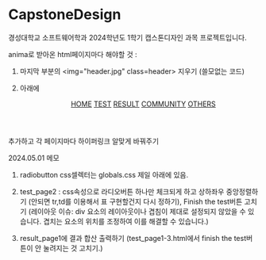 # CapstoneDesign

경성대학교 소프트웨어학과 2024학년도 1학기 캡스톤디자인 과목 프로젝트입니다.

anima로 받아온 html페이지마다 해야할 것 :

1. 마지막 부분의 <img="header.jpg" class=header> 지우기 (쓸모없는 코드)

2. <body>
   <div class="test-page">
     <div class="div">
     
     아래에

<header class="header">
          <div class="header-group">
            <menu class="button-wrap">
              <a href="/" class="button">HOME</a>
              <a href="test_select" class="button">TEST</a>
              <a href="result" class="button">RESULT</a>
              <a href="community" class="button">COMMUNITY</a>
              <a href="others" class="button">OTHERS</a>
            </menu>
          </div>
        </header>
       추가하고 각 페이지마다 하이퍼링크 알맞게 바꿔주기

2024.05.01 메모

1. radiobutton css셀렉터는 globals.css 제일 아래에 있음.

2. test_page2 :
   css속성으로 라디오버튼 하나만 체크되게 하고 상하좌우 중앙정렬하기 (안되면 tr,td를 이용해서 표 구현할건지 다시 정하기),
   Finish the test버튼 고치기
   (레이아웃 이슈: div 요소의 레이아웃이나 겹침이 제대로 설정되지 않았을 수 있습니다. 겹치는 요소의 위치를 조정하여 이를 해결할 수 있습니다.)

3. result_page1에 결과 합산 출력하기
   (test_page1-3.html에서 finish the test버튼이 안 눌려지는 것 고치기.)
